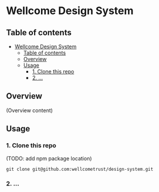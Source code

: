 # Wellcome Design System

## Table of contents

- [Wellcome Design System](#wellcome-design-system)
  - [Table of contents](#table-of-contents)
  - [Overview](#overview)
  - [Usage](#usage)
    - [1. Clone this repo](#1-clone-this-repo)
    - [2. ...](#2-)

## Overview

(Overview content)


## Usage

### 1. Clone this repo

(TODO: add npm package location)

`git clone git@github.com:wellcometrust/design-system.git`

### 2. ...

